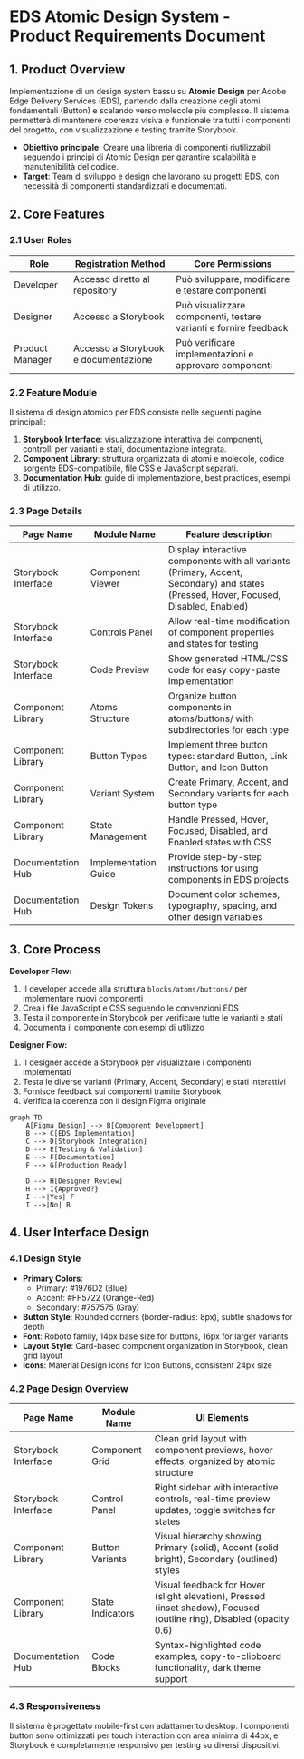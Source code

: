 # EDS Atomic Design System - Product Requirements Document

## 1. Product Overview

Implementazione di un design system bassu su **Atomic Design** per Adobe Edge Delivery Services (EDS), partendo dalla creazione degli atomi fondamentali (Button) e scalando verso molecole più complesse. Il sistema permetterà di mantenere coerenza visiva e funzionale tra tutti i componenti del progetto, con visualizzazione e testing tramite Storybook.

- **Obiettivo principale**: Creare una libreria di componenti riutilizzabili seguendo i principi di Atomic Design per garantire scalabilità e manutenibilità del codice.
- **Target**: Team di sviluppo e design che lavorano su progetti EDS, con necessità di componenti standardizzati e documentati.

## 2. Core Features

### 2.1 User Roles

| Role | Registration Method | Core Permissions |
|------|---------------------|------------------|
| Developer | Accesso diretto al repository | Può sviluppare, modificare e testare componenti |
| Designer | Accesso a Storybook | Può visualizzare componenti, testare varianti e fornire feedback |
| Product Manager | Accesso a Storybook e documentazione | Può verificare implementazioni e approvare componenti |

### 2.2 Feature Module

Il sistema di design atomico per EDS consiste nelle seguenti pagine principali:

1. **Storybook Interface**: visualizzazione interattiva dei componenti, controlli per varianti e stati, documentazione integrata.
2. **Component Library**: struttura organizzata di atomi e molecole, codice sorgente EDS-compatibile, file CSS e JavaScript separati.
3. **Documentation Hub**: guide di implementazione, best practices, esempi di utilizzo.

### 2.3 Page Details

| Page Name | Module Name | Feature description |
|-----------|-------------|---------------------|
| Storybook Interface | Component Viewer | Display interactive components with all variants (Primary, Accent, Secondary) and states (Pressed, Hover, Focused, Disabled, Enabled) |
| Storybook Interface | Controls Panel | Allow real-time modification of component properties and states for testing |
| Storybook Interface | Code Preview | Show generated HTML/CSS code for easy copy-paste implementation |
| Component Library | Atoms Structure | Organize button components in atoms/buttons/ with subdirectories for each type |
| Component Library | Button Types | Implement three button types: standard Button, Link Button, and Icon Button |
| Component Library | Variant System | Create Primary, Accent, and Secondary variants for each button type |
| Component Library | State Management | Handle Pressed, Hover, Focused, Disabled, and Enabled states with CSS |
| Documentation Hub | Implementation Guide | Provide step-by-step instructions for using components in EDS projects |
| Documentation Hub | Design Tokens | Document color schemes, typography, spacing, and other design variables |

## 3. Core Process

**Developer Flow:**
1. Il developer accede alla struttura `blocks/atoms/buttons/` per implementare nuovi componenti
2. Crea i file JavaScript e CSS seguendo le convenzioni EDS
3. Testa il componente in Storybook per verificare tutte le varianti e stati
4. Documenta il componente con esempi di utilizzo

**Designer Flow:**
1. Il designer accede a Storybook per visualizzare i componenti implementati
2. Testa le diverse varianti (Primary, Accent, Secondary) e stati interattivi
3. Fornisce feedback sui componenti tramite Storybook
4. Verifica la coerenza con il design Figma originale

```mermaid
graph TD
    A[Figma Design] --> B[Component Development]
    B --> C[EDS Implementation]
    C --> D[Storybook Integration]
    D --> E[Testing & Validation]
    E --> F[Documentation]
    F --> G[Production Ready]
    
    D --> H[Designer Review]
    H --> I{Approved?}
    I -->|Yes| F
    I -->|No| B
```

## 4. User Interface Design

### 4.1 Design Style

- **Primary Colors**: 
  - Primary: #1976D2 (Blue)
  - Accent: #FF5722 (Orange-Red)  
  - Secondary: #757575 (Gray)
- **Button Style**: Rounded corners (border-radius: 8px), subtle shadows for depth
- **Font**: Roboto family, 14px base size for buttons, 16px for larger variants
- **Layout Style**: Card-based component organization in Storybook, clean grid layout
- **Icons**: Material Design icons for Icon Buttons, consistent 24px size

### 4.2 Page Design Overview

| Page Name | Module Name | UI Elements |
|-----------|-------------|-------------|
| Storybook Interface | Component Grid | Clean grid layout with component previews, hover effects, organized by atomic structure |
| Storybook Interface | Control Panel | Right sidebar with interactive controls, real-time preview updates, toggle switches for states |
| Component Library | Button Variants | Visual hierarchy showing Primary (solid), Accent (solid bright), Secondary (outlined) styles |
| Component Library | State Indicators | Visual feedback for Hover (slight elevation), Pressed (inset shadow), Focused (outline ring), Disabled (opacity 0.6) |
| Documentation Hub | Code Blocks | Syntax-highlighted code examples, copy-to-clipboard functionality, dark theme support |

### 4.3 Responsiveness

Il sistema è progettato mobile-first con adattamento desktop. I componenti button sono ottimizzati per touch interaction con area minima di 44px, e Storybook è completamente responsivo per testing su diversi dispositivi.